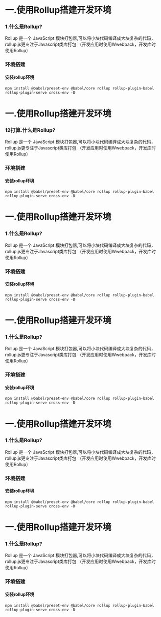 # 一.使用Rollup搭建开发环境


### 1.什么是Rollup?

Rollup 是一个 JavaScript 模块打包器,可以将小块代码编译成大块复杂的代码， rollup.js更专注于Javascript类库打包 （开发应用时使用Wwebpack，开发库时使用Rollup）

### 环境搭建

#### 安装rollup环境

#### 

```key
npm install @babel/preset-env @babel/core rollup rollup-plugin-babel rollup-plugin-serve cross-env -D
```

# 一.使用Rollup搭建开发环境


### 12打算.什么是Rollup?

Rollup 是一个 JavaScript 模块打包器,可以将小块代码编译成大块复杂的代码， rollup.js更专注于Javascript类库打包 （开发应用时使用Wwebpack，开发库时使用Rollup）

### 环境搭建

#### 安装rollup环境

#### 

```key
npm install @babel/preset-env @babel/core rollup rollup-plugin-babel rollup-plugin-serve cross-env -D
```


# 一.使用Rollup搭建开发环境


### 1.什么是Rollup?

Rollup 是一个 JavaScript 模块打包器,可以将小块代码编译成大块复杂的代码， rollup.js更专注于Javascript类库打包 （开发应用时使用Wwebpack，开发库时使用Rollup）

### 环境搭建

#### 安装rollup环境

#### 

```key
npm install @babel/preset-env @babel/core rollup rollup-plugin-babel rollup-plugin-serve cross-env -D
```


# 一.使用Rollup搭建开发环境


### 1.什么是Rollup?

Rollup 是一个 JavaScript 模块打包器,可以将小块代码编译成大块复杂的代码， rollup.js更专注于Javascript类库打包 （开发应用时使用Wwebpack，开发库时使用Rollup）

### 环境搭建

#### 安装rollup环境

#### 

```key
npm install @babel/preset-env @babel/core rollup rollup-plugin-babel rollup-plugin-serve cross-env -D
```


# 一.使用Rollup搭建开发环境


### 1.什么是Rollup?

Rollup 是一个 JavaScript 模块打包器,可以将小块代码编译成大块复杂的代码， rollup.js更专注于Javascript类库打包 （开发应用时使用Wwebpack，开发库时使用Rollup）

### 环境搭建

#### 安装rollup环境

#### 

```key
npm install @babel/preset-env @babel/core rollup rollup-plugin-babel rollup-plugin-serve cross-env -D
```


# 一.使用Rollup搭建开发环境


### 1.什么是Rollup?

Rollup 是一个 JavaScript 模块打包器,可以将小块代码编译成大块复杂的代码， rollup.js更专注于Javascript类库打包 （开发应用时使用Wwebpack，开发库时使用Rollup）

### 环境搭建

#### 安装rollup环境

#### 

```key
npm install @babel/preset-env @babel/core rollup rollup-plugin-babel rollup-plugin-serve cross-env -D
```




